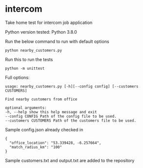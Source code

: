 # intercom

Take home test for intercom job application

Python version tested: Python 3.8.0

Run the below command to run with default options

```
python nearby_customers.py
```

Run this to run the tests

```
python -m unittest
```

Full options:
```
usage: nearby_customers.py [-h][--config config] [--customers CUSTOMERS]

Find nearby customers from office

optional arguments:
-h, --help show this help message and exit
--config CONFIG Path of the config file to be used.
--customers CUSTOMERS Path of the customers file to be used.
```

Sample config.json already checked in

```
{
  "office_location": "53.339428, -6.257664",
  "match_radius_km": "100"
}
```

Sample customers.txt and output.txt are added to the repository
